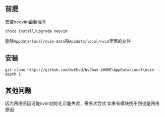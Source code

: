 ## 前提
安装neovim最新版本
```shell
choco install/upgrade neovim
```
删除`Appdata/local/nvim-data`和`Appdata/local/nvim`里面的文件
## 安装
```shell
git clone https://github.com/NvChad/NvChad $HOME\AppData\Local\nvim --depth 1
```
## 其他问题
因为网络原因可能nvim初始化可能失败，需多次尝试
如果有模块找不到也是网络原因
